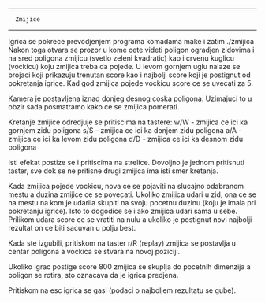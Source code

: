 -------------------
      Zmijice
-------------------

Igrica se pokrece prevodjenjem programa komadama 
make i zatim ./zmijica
Nakon toga otvara se prozor u kome cete videti poligon
ogradjen zidovima i na sred poligona zmijicu (svetlo zeleni kvadratic)
kao i crvenu kuglicu (vockicu) koju zmijica treba da pojede. U levom gornjem uglu nalaze se brojaci koji prikazuju trenutan score kao i najbolji score koji je postignut od pokretanja igrice.
Kad god zmijica pojede vockicu score ce se uvecati za 5.

Kamera je postavljena iznad donjeg desnog coska poligona.
Uzimajuci to u obzir sada posmatramo kako ce se zmijica pomerati.

Kretanje zmijice odredjuje se pritiscima na tastere:
w/W - zmijica ce ici ka gornjem zidu poligona
s/S - zmijica ce ici ka donjem zidu poligona
a/A - zmijica ce ici ka levom zidu poligona
d/D - zmijica ce ici ka desnom zidu poligona

Isti efekat postize se i pritiscima na strelice.
Dovoljno je jednom pritisnuti taster, sve dok se ne pritisne drugi zmijica ima isti smer kretanja.

Kada zmijica pojede vockicu, nova ce se pojaviti na slucajno odabranom mestu a duzina zmijice ce se povecati.
Ukoliko zmijica udari u zid, ona ce se na mestu na kom je udarila skupiti na svoju pocetnu duzinu (koju je imala pri pokretanju igrice).
Isto to dogodice se i ako zmijica udari sama u sebe. 
Prilikom udara score ce se vratiti na nulu a ukoliko je postignut novi najbolji rezultat on ce biti sacuvan u polju best.

Kada ste izgubili, pritiskom na taster r/R (replay) zmijica se postavlja u centar poligona a vockica se stvara na novoj poziciji.

Ukoliko igrac postige score 800 zmijica se skuplja do pocetnih dimenzija a poligon se rotira, sto oznacava da je igrica predjena.

Pritiskom na esc igrica se gasi (podaci o najboljem rezultatu se gube).

